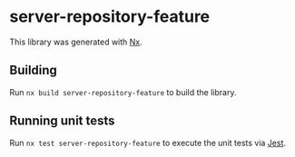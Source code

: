 # server-repository-feature

This library was generated with [Nx](https://nx.dev).

## Building

Run `nx build server-repository-feature` to build the library.

## Running unit tests

Run `nx test server-repository-feature` to execute the unit tests via [Jest](https://jestjs.io).
